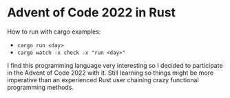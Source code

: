 # Advent of Code 2022 in Rust

How to run with cargo examples: 
* `cargo run <day>`
* `cargo watch -x check -x "run <day>"`

I find this programming language very interesting so I decided to participate in the Advent of Code 2022 with it. Still learning so things might be more imperative than an experienced Rust user chaining crazy functional programming methods.
